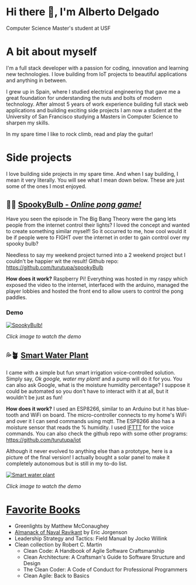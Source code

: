 # Hi there 👋, I'm Alberto Delgado
Computer Science Master's student at USF

# A bit about myself
I'm a full stack developer with a passion for coding, innovation and learning new technologies. I love building from IoT projects to beautiful applications and anything in between.

I grew up in Spain, where I studied electrical engineering that gave me a great foundation for understanding the nuts and bolts of modern technology. After almost 5 years of work experience building full stack web applications and building exciting side projects I am now a student at the University of San Francisco studying a Masters in Computer Science to sharpen my skills.

In my spare time I like to rock climb, read and play the guitar!


# Side projects
I love building side projects in my spare time. And when I say building, I mean it very literally. You will see what I mean down below. These are just some of the ones I most enjoyed. 

## 👻💡 <ins>SpookyBulb -  _Online pong game!_ 
Have you seen the episode in The Big Bang Theory were the gang lets people from the internet control their lights? I loved the concept and wanted to create something similar myself! So it occurred to me, how cool would it be if people were to FIGHT over the internet in order to gain control over my spooky bulb?

Needless to say my weekend project turned into a 2 weekend project but I couldn't be happier wit the result!
Github repo: https://github.com/turutupa/spookyBulb

**How does it work?** Raspberry Pi! Everything was hosted in my raspy which exposed the video to the internet, interfaced with the arduino, managed the player lobbies and hosted the front end to allow users to control the pong paddles. 

### Demo
[![SpookyBulb!](https://img.youtube.com/vi/lD2I0SpdFXg/0.jpg)](https://youtu.be/lD2I0SpdFXg)

_Click image to watch the demo_


## 💦🪴 <ins>Smart Water Plant
I came with a simple but fun smart irrigation voice-controlled solution. Simply say, _Ok google, water my plant!_ and a pump will do it for you. You can also ask Google, what is the moisture humidity percentage? I suppose it could be automated so you don't have to interact with it at all, but it wouldn't be just as fun!

**How does it work?** I used an ESP8266, similar to an Arduino but it has blue-tooth and WiFi on board. The micro-controller connects to my home's WiFi and over it I can send commands using mqtt. The ESP8266 also has a moisture sensor that reads the % humidity. I used [IFTTT](https://ifttt.com/) for the voice commands. You can also check the github repo with some other programs: https://github.com/turutupa/iot

Although it never evolved to anything else than a prototype, here is a picture of the final version!  I actually bought a solar panel to make it completely autonomous but is still in my to-do list.

[![Smart water plant](https://lh3.googleusercontent.com/fe0zl6TViabgcyN4or7S9vydMwwtic9ALRgIx_grpzuf0rhYNeBQLs32B3DAFecG5EInnFZbGjdURMS5QhM3Zh-VmVwCoZfv0WvJlKK3TKYgqJOZmbjf4sC16Voa2cf_oPjRB-IYKA=w600-h436-p-k)](https://youtu.be/VoK4wEUCnic)

_Click image to watch the demo_

# <ins>Favorite Books
- Greenlights by Matthew McConaughey 
- [Almanack of Naval Ravikant](https://www.navalmanack.com/) by Eric Jorgenson
- Leadership Strategy and Tactics: Field Manual by Jocko Willink
- Clean collection by Robert C. Martin
  - Clean Code: A Handbook of Agile Software Craftsmanship
   - Clean Architecture: A Craftsman's Guide to Software Structure and Design
   - The Clean Coder: A Code of Conduct for Professional Programmers
   - Clean Agile: Back to Basics
